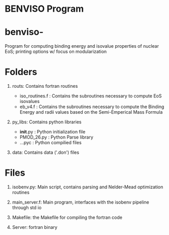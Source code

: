 BENVISO Program
===============

# benviso-
Program for computing binding energy and isovalue properties of nuclear EoS; printing options w/ focus on modularization


# Folders

1. routs: Contains fortran routines
   * iso_routines.f : Contains the subroutines necessary to compute EoS isovalues 
   * eb_v4.f        : Contains the subroutines necessary to compute the Binding
                      Energy and radii values based on the Semi-Emperical Mass
                      Formula
                      
2. py_libs: Contains python libraries
   * __init__.py   : Python initialization file
   * PMOD_26.py    : Python Parse library 
   * ...pyc        : Python compilied files
   
3. data: Contains data ('.don') files
   
# Files

1. isobenv.py: Main script, contains parsing and Nelder-Mead optimization routines

2. main_server.f: Main program, interfaces with the isobenv pipeline through std io

3. Makefile: the Makefile for compiling the fortran code

4. Server: fortran binary
   
